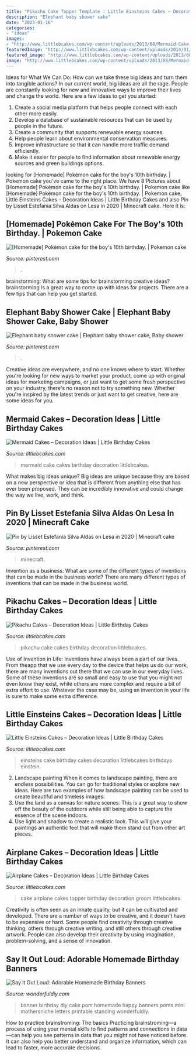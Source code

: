 ```yaml
---
title: "Pikachu Cake Topper Template : Little Einsteins Cakes – Decoration Ideas"
description: "Elephant baby shower cake"
date: "2023-01-16"
categories:
- "ideas"
images:
- "http://www.littlebcakes.com/wp-content/uploads/2013/08/Mermaid-Cake-Images.jpg"
featuredImage: "http://www.littlebcakes.com/wp-content/uploads/2014/01/Pikachu-Cake-Images-1024x784.jpg"
featured_image: "http://www.littlebcakes.com/wp-content/uploads/2013/08/Mermaid-Cake-Images.jpg"
image: "http://www.littlebcakes.com/wp-content/uploads/2013/08/Mermaid-Cake-Images.jpg"
---
```



Ideas for What We Can Do: How can we take these big ideas and turn them into tangible actions?
In our current world, big ideas are all the rage. People are constantly looking for new and innovative ways to improve their lives and change the world. Here are a few ideas to get you started: 
1. Create a social media platform that helps people connect with each other more easily. 
2. Develop a database of sustainable resources that can be used by people in the future. 
3. Create a community that supports renewable energy sources. 
4. Help people learn about environmental conservation measures. 
5. Improve infrastructure so that it can handle more traffic demand efficiently. 
6. Make it easier for people to find information about renewable energy sources and green buildings options.

	

		
looking for [Homemade] Pokémon cake for the boy&#039;s 10th birthday. | Pokemon cake you've came to the right place. We have 8 Pictures about [Homemade] Pokémon cake for the boy&#039;s 10th birthday. | Pokemon cake like [Homemade] Pokémon cake for the boy&#039;s 10th birthday. | Pokemon cake, Little Einsteins Cakes – Decoration Ideas | Little Birthday Cakes and also Pin by Lisset Estefania Silva Aldas on Lesa in 2020 | Minecraft cake. Here it is:
		
    
## [Homemade] Pokémon Cake For The Boy&#039;s 10th Birthday. | Pokemon Cake

<img loading=lazy src="https://i.pinimg.com/736x/2b/aa/67/2baa67b0595faec5008b00f04d69f2b4--pokemon-cakes-homemade-cakes.jpg" onerror="this.onerror=null;this.src='https://tse4.mm.bing.net/th?id=OIP.bGXkOPsPOcjIpLDQ2CTaYQHaJ3&amp;pid=15.1';" alt="[Homemade] Pokémon cake for the boy&#039;s 10th birthday. | Pokemon cake">

_Source: pinterest.com_

>. 

	

brainstorming: What are some tips for brainstorming creative ideas?
brainstorming is a great way to come up with ideas for projects. There are a few tips that can help you get started.

    
## Elephant Baby Shower Cake | Elephant Baby Shower Cake, Baby Shower

<img loading=lazy src="https://i.pinimg.com/originals/f1/53/e7/f153e7103703918088fcff395fe27349.jpg" onerror="this.onerror=null;this.src='https://tse3.mm.bing.net/th?id=OIP.OCotcWOupgoXGFWmi-6J8AHaJ4&amp;pid=15.1';" alt="Elephant baby shower cake | Elephant baby shower cake, Baby shower">

_Source: pinterest.com_

>. 

	

Creative ideas are everywhere, and no one knows where to start. Whether you're looking for new ways to market your product, come up with original ideas for marketing campaigns, or just want to get some fresh perspective on your industry, there's no reason not to try something new. Whether you're inspired by the latest trends or just want to get creative, here are some ideas for you.

    
## Mermaid Cakes – Decoration Ideas | Little Birthday Cakes

<img loading=lazy src="http://www.littlebcakes.com/wp-content/uploads/2013/08/Mermaid-Cake-Images.jpg" onerror="this.onerror=null;this.src='https://tse1.mm.bing.net/th?id=OIP.jwMX7pFN8M2MuV30STHIqwHaFj&amp;pid=15.1';" alt="Mermaid Cakes – Decoration Ideas | Little Birthday Cakes">

_Source: littlebcakes.com_

>mermaid cake cakes birthday decoration littlebcakes. 

	

What makes big ideas unique?
Big ideas are unique because they are based on a new perspective or idea that is different from anything else that has ever been proposed. They can be incredibly innovative and could change the way we live, work, and think.

    
## Pin By Lisset Estefania Silva Aldas On Lesa In 2020 | Minecraft Cake

<img loading=lazy src="https://i.pinimg.com/736x/96/7c/32/967c32a16790e383554b66d72b3a9fc6.jpg" onerror="this.onerror=null;this.src='https://tse4.mm.bing.net/th?id=OIP.d4leroZ2Rh7XLZZJaHki5QHaJ3&amp;pid=15.1';" alt="Pin by Lisset Estefania Silva Aldas on Lesa in 2020 | Minecraft cake">

_Source: pinterest.com_

>minecraft. 

	

Invention as a business: What are some of the different types of inventions that can be made in the business world?
There are many different types of inventions that can be made in the business world.

    
## Pikachu Cakes – Decoration Ideas | Little Birthday Cakes

<img loading=lazy src="http://www.littlebcakes.com/wp-content/uploads/2014/01/Pikachu-Cake-Images-1024x784.jpg" onerror="this.onerror=null;this.src='https://tse2.mm.bing.net/th?id=OIP.0obIqX27ccfJbJ6hkgT17QHaFq&amp;pid=15.1';" alt="Pikachu Cakes – Decoration Ideas | Little Birthday Cakes">

_Source: littlebcakes.com_

>pikachu cake cakes birthday decoration littlebcakes. 

	

Use of Invention in Life:
Inventions have always been a part of our lives. From theapp that we use every day to the device that helps us do our work, there are many inventions out there that we can use in our everyday lives. Some of these inventions are so small and easy to use that you might not even know they exist, while others are more complex and require a bit of extra effort to use. Whatever the case may be, using an invention in your life is sure to make some extra difference.

    
## Little Einsteins Cakes – Decoration Ideas | Little Birthday Cakes

<img loading=lazy src="http://www.littlebcakes.com/wp-content/uploads/2014/01/Little-Einsteins-Birthdays-Cake-768x1024.jpg" onerror="this.onerror=null;this.src='https://tse2.mm.bing.net/th?id=OIP.OT8DsuXgX4rehHZfltf8-gHaJ4&amp;pid=15.1';" alt="Little Einsteins Cakes – Decoration Ideas | Little Birthday Cakes">

_Source: littlebcakes.com_

>einsteins cake birthday cakes decoration littlebcakes birthdays einstein. 

	

2. Landscape painting
When it comes to landscape painting, there are endless possibilities. You can go for traditional styles or explore new ideas. Here are two examples of how landscape painting can be used to create beautiful and timeless images: 
2. Use the land as a canvas for nature scenes. This is a great way to show off the beauty of the outdoors while still being able to capture the essence of the scene indoors.
3. Use light and shadow to create a realistic look. This will give your paintings an authentic feel that will make them stand out from other art pieces.

    
## Airplane Cakes – Decoration Ideas | Little Birthday Cakes

<img loading=lazy src="http://www.littlebcakes.com/wp-content/uploads/2014/01/Airplane-Cake-Topper.jpg" onerror="this.onerror=null;this.src='https://tse2.mm.bing.net/th?id=OIP.44stuoXTLLkCMD-TDwZl6QHaFj&amp;pid=15.1';" alt="Airplane Cakes – Decoration Ideas | Little Birthday Cakes">

_Source: littlebcakes.com_

>cake airplane cakes topper birthday decoration groom littlebcakes. 

	

Creativity is often seen as an innate quality, but it can be cultivated and developed. There are a number of ways to be creative, and it doesn't have to be expensive or hard. Some people find creativity through creative thinking, others through creative writing, and still others through creative artwork. People can also develop their creativity by using imagination, problem-solving, and a sense of innovation.

    
## Say It Out Loud: Adorable Homemade Birthday Banners

<img loading=lazy src="https://cdn.wonderfuldiy.com/wp-content/uploads/2017/11/Mini-standing-pom-pom-banner.jpg" onerror="this.onerror=null;this.src='https://tse1.mm.bing.net/th?id=OIP.Tx0626j3j_zoEbwzLuuuJwHaE6&amp;pid=15.1';" alt="Say it Out Loud: Adorable Homemade Birthday Banners">

_Source: wonderfuldiy.com_

>banner birthday diy cake pom homemade happy banners poms mini mothersniche letters printable standing wonderfuldiy. 

	

How to practice brainstroming: The basics
Practicing brainstroming—a process of using your mental skills to find patterns and connections in data—can help you see patterns in data that you might not have noticed before. It can also help you better understand and organize information, which can lead to faster, more accurate decisions.

